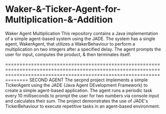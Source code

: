 # Waker-&-Ticker-Agent-for-Multiplication-&-Addition
Waker Agent Multiplication  This repository contains a Java implementation of a simple agent-based system using the JADE. The system has a single agent, WakerAgent, that utilizes a WakerBehaviour to perform a multiplication on two integers after a specified delay. The agent prompts the user for input, computes the product, &amp; then terminates itself.

==========================================================================================================================================================================
SECOND AGENT
The secpnd project implements a simple TickerAgent using the JADE (Java Agent DEvelopment Framework) to create a simple agent-based application. The agent runs a periodic task every 10 milliseconds to prompt the user for two numbers via console input and calculates their sum. The project demonstrates the use of JADE's TickerBehaviour to execute repetitive tasks in an agent-based environment.
